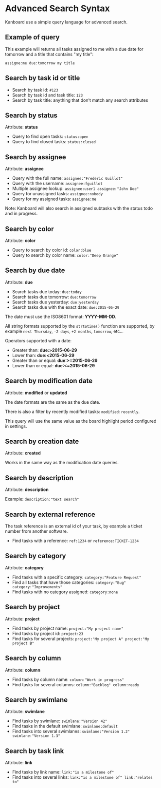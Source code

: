 Advanced Search Syntax
======================

Kanboard use a simple query language for advanced search.

Example of query
----------------

This example will returns all tasks assigned to me with a due date for tomorrow and a title that contains "my title":

```
assigne:me due:tomorrow my title
```

Search by task id or title
--------------------------

- Search by task id: `#123`
- Search by task id and task title: `123`
- Search by task title: anything that don't match any search attributes

Search by status
----------------

Attribute: **status**

- Query to find open tasks: `status:open`
- Query to find closed tasks: `status:closed`

Search by assignee
------------------

Attribute: **assignee**

- Query with the full name: `assignee:"Frederic Guillot"`
- Query with the username: `assignee:fguillot`
- Multiple assignee lookup: `assignee:user1 assignee:"John Doe"`
- Query for unassigned tasks: `assignee:nobody`
- Query for my assigned tasks: `assignee:me`

Note: Kanboard will also search in assigned subtasks with the status todo and in progress.

Search by color
---------------

Attribute: **color**

- Query to search by color id: `color:blue`
- Query to search by color name: `color:"Deep Orange"`

Search by due date
------------------

Attribute: **due**

- Search tasks due today: `due:today`
- Search tasks due tomorrow: `due:tomorrow`
- Search tasks due yesterday: `due:yesterday`
- Search tasks due with the exact date: `due:2015-06-29`

The date must use the ISO8601 format: **YYYY-MM-DD**.

All string formats supported by the `strtotime()` function are supported, by example `next Thursday`, `-2 days`, `+2 months`, `tomorrow`, etc...

Operators supported with a date:

- Greater than: **due:>2015-06-29**
- Lower than: **due:<2015-06-29**
- Greater than or equal: **due:>=2015-06-29**
- Lower than or equal: **due:<=2015-06-29**

Search by modification date
---------------------------

Attribute: **modified** or **updated**

The date formats are the same as the due date. 

There is also a filter by recently modified tasks: `modified:recently`.

This query will use the same value as the board highlight period configured in settings. 

Search by creation date
-----------------------

Attribute: **created**

Works in the same way as the modification date queries.

Search by description
---------------------

Attribute: **description**

Example: `description:"text search"`

Search by external reference
----------------------------

The task reference is an external id of your task, by example a ticket number from another software.

- Find tasks with a reference: `ref:1234` or `reference:TICKET-1234`

Search by category
------------------

Attribute: **category**

- Find tasks with a specific category: `category:"Feature Request"`
- Find all tasks that have those categories: `category:"Bug" category:"Improvements"`
- Find tasks with no category assigned: `category:none`

Search by project
-----------------

Attribute: **project**

- Find tasks by project name: `project:"My project name"`
- Find tasks by project id: `project:23`
- Find tasks for several projects: `project:"My project A" project:"My project B"`

Search by column
----------------

Attribute: **column**

- Find tasks by column name: `column:"Work in progress"`
- Find tasks for several columns: `column:"Backlog" column:ready`

Search by swimlane
------------------

Attribute: **swimlane**

- Find tasks by swimlane: `swimlane:"Version 42"`
- Find tasks in the default swimlane: `swimlane:default`
- Find tasks into several swimlanes: `swimlane:"Version 1.2" swimlane:"Version 1.3"`

Search by task link
------------------

Attribute: **link**

- Find tasks by link name: `link:"is a milestone of"`
- Find tasks into several links: `link:"is a milestone of" link:"relates to"`

